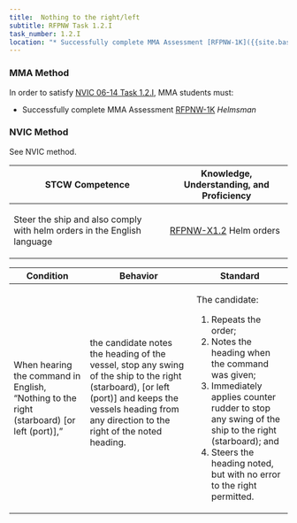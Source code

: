 ```yaml
---
title:  Nothing to the right/left
subtitle: RFPNW Task 1.2.I 
task_number: 1.2.I
location: "* Successfully complete MMA Assessment [RFPNW-1K]({{site.baseurl}}/assessments/Deck/RFPNW-1K) *Helmsman*" 
---
```



### MMA Method

In order to satisfy  [NVIC 06-14  Task  1.2.I]({{site.baseurl}}/assets/images/nvic-06-14.pdf), MMA students must:

* Successfully complete MMA Assessment [RFPNW-1K]({{site.baseurl}}/assessments/Deck/RFPNW-1K) *Helmsman*


### NVIC Method

<a onclick="togglevisibility('nvic_methods')" >See NVIC method.</a>

<div id='nvic_methods' class='hide'>

<table>
<thead>
<tr>
<th class='forty'> STCW Competence </th>
<th class='sixty'> Knowledge, Understanding, and Proficiency </th>
</tr>
</thead>




<tbody>
<tr><td markdown='1'>

Steer the ship and also comply with helm orders in the English language

</td><td markdown='1'>

[RFPNW-X1.2](../../tables/24.html#RFPNW-X1.2) Helm orders

</td></tr>


</tbody>
</table>


<table>
<thead>
<tr><th class='twenty'>  Condition </th><th class='twenty'> Behavior </th><th  class='sixty'>Standard </th></tr>
</thead>
<tbody >



<tr><td markdown='1'>

When hearing the command in English, “Nothing to the right (starboard) [or left (port)],”

</td><td markdown='1'>

the candidate notes the heading of the vessel, stop any swing of the ship to the right (starboard), [or left (port)] and keeps the vessels heading from any direction to the right of the noted heading.

<br>

<div class="tooltip">
<span class="tooltiptext">
</span>
</div>


</td><td markdown='1'>

The candidate:

1. Repeats the order;
2. Notes the heading when the command was given;
3. Immediately applies counter rudder to stop any swing of the ship to the right (starboard); and
4. Steers the heading noted, but with no error to the right permitted.

</td></tr>
</tbody>
</table>
</div>
